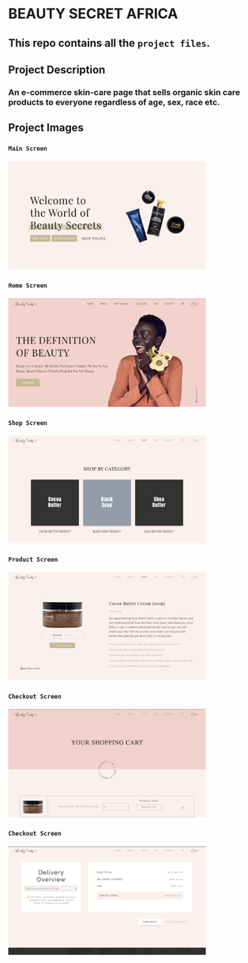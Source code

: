 # BEAUTY SECRET AFRICA

## This repo contains all the `project files`.

## Project Description

### An e-commerce skin-care page that sells organic skin care products to everyone regardless of age, sex, race etc.


## Project Images

#### `Main Screen`
<img src="https://github.com/DavidDanso/beauty-secrets-/blob/master/Assets/snapshoots/main.png" width=400 />

#### `Home Screen`
<img src="https://github.com/DavidDanso/beauty-secrets-/blob/master/Assets/snapshoots/home.png" width=400 />

#### `Shop Screen`
<img src="https://github.com/DavidDanso/beauty-secrets-/blob/master/Assets/snapshoots/shop.png" width=400 />

#### `Product Screen`
<img src="https://github.com/DavidDanso/beauty-secrets-/blob/master/Assets/snapshoots/product.png" width=400 />

#### `Checkout Screen`
<img src="https://github.com/DavidDanso/beauty-secrets-/blob/master/Assets/snapshoots/checkout_1.png" width=400 />

#### `Checkout Screen`
<img src="https://github.com/DavidDanso/beauty-secrets-/blob/master/Assets/snapshoots/checkout_2.png" width=400 />
